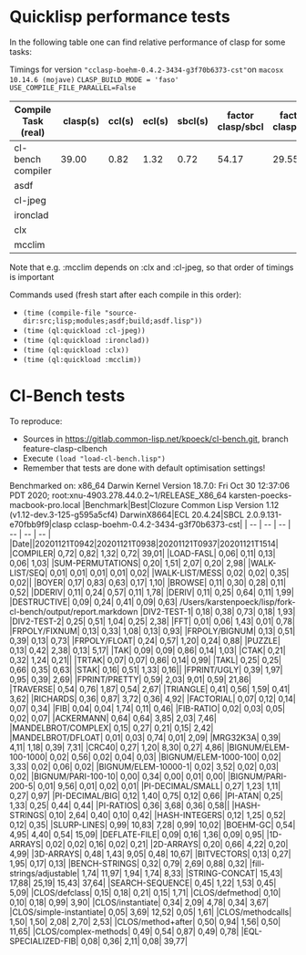 # Quicklisp performance tests
In the following table one can find relative performance of clasp for some tasks:

Timings for version `"cclasp-boehm-0.4.2-3434-g3f70b6373-cst"`on `macosx 10.14.6 (mojave)` `CLASP_BUILD_MODE = 'faso'` `USE_COMPILE_FILE_PARALLEL=False`

| Compile Task (real)| clasp(s) | ccl(s) | ecl(s) | sbcl(s) | factor clasp/sbcl | factor clasp/ecl |factor ecl/sbcl |
| ------------------ | -------- | ------ | -------| --------| ----------------- | ---------------- | ---------------| 
| cl-bench compiler |39.00|0.82|1.32|0.72|54.17|29.55|1,83|
| asdf  ||||||||
| cl-jpeg ||||||||
| ironclad ||||||||
| clx ||||||||
| mcclim ||||||||

Note that e.g. :mcclim depends on :clx and :cl-jpeg, so that order of timings is important

Commands used (fresh start after each compile in this order):
* `(time (compile-file "source-dir:src;lisp;modules;asdf;build;asdf.lisp"))`
* `(time (ql:quickload :cl-jpeg))`
* `(time (ql:quickload :ironclad))`
* `(time (ql:quickload :clx))`
* `(time (ql:quickload :mcclim))`

# Cl-Bench tests
To reproduce:

* Sources in https://gitlab.common-lisp.net/kpoeck/cl-bench.git, branch feature-clasp-clbench
* Execute `(load "load-cl-bench.lisp")`
* Remember that tests are done with default optimisation settings!

Benchmarked on: x86_64 Darwin Kernel Version 18.7.0: Fri Oct 30 12:37:06 PDT 2020; root:xnu-4903.278.44.0.2~1/RELEASE_X86_64 karsten-poecks-macbook-pro.local
|Benchmark|Best|Clozure Common Lisp Version 1.12 (v1.12-dev.3-125-g595a5cf4) DarwinX8664|ECL 20.4.24|SBCL 2.0.9.131-e70fbb9f9|clasp cclasp-boehm-0.4.2-3434-g3f70b6373-cst|
| -- | -- | -- | -- | -- | -- |
|Date||20201121T0942|20201121T0938|20201121T0937|20201121T1514|
|COMPILER|      0,72|      0,82|      1,32|      0,72|     39,01|
|LOAD-FASL|      0,06|      0,11|      0,13|      0,06|      1,03|
|SUM-PERMUTATIONS|      0,20|      1,51|      2,07|      0,20|      2,98|
|WALK-LIST/SEQ|      0,01|      0,01|      0,01|      0,01|      0,02|
|WALK-LIST/MESS|      0,02|      0,02|      0,35|      0,02||
|BOYER|      0,17|      0,83|      0,63|      0,17|      1,10|
|BROWSE|      0,11|      0,30|      0,28|      0,11|      0,52|
|DDERIV|      0,11|      0,24|      0,57|      0,11|      1,78|
|DERIV|      0,11|      0,25|      0,64|      0,11|      1,99|
|DESTRUCTIVE|      0,09|      0,24|      0,41|      0,09|      0,63|
/Users/karstenpoeck/lisp/fork-cl-bench/output/report.markdown
|DIV2-TEST-1|      0,18|      0,38|      0,73|      0,18|      1,93|
|DIV2-TEST-2|      0,25|      0,51|      1,04|      0,25|      2,38|
|FFT|      0,01|      0,06|      1,43|      0,01|      0,78|
|FRPOLY/FIXNUM|      0,13|      0,33|      1,08|      0,13|      0,93|
|FRPOLY/BIGNUM|      0,13|      0,51|      0,39|      0,13|      0,73|
|FRPOLY/FLOAT|      0,24|      0,57|      1,20|      0,24|      0,88|
|PUZZLE|      0,13|      0,42|      2,38|      0,13|      5,17|
|TAK|      0,09|      0,09|      0,86|      0,14|      1,03|
|CTAK|      0,21|      0,32|      1,24|      0,21||
|TRTAK|      0,07|      0,07|      0,86|      0,14|      0,99|
|TAKL|      0,25|      0,25|      0,66|      0,35|      0,63|
|STAK|      0,16|      0,51|      1,33|      0,16||
|FPRINT/UGLY|      0,39|      1,97|      0,95|      0,39|      2,69|
|FPRINT/PRETTY|      0,59|      2,03|      9,01|      0,59|     21,86|
|TRAVERSE|      0,54|      0,76|      1,87|      0,54|      2,67|
|TRIANGLE|      0,41|      0,56|      1,59|      0,41|      3,62|
|RICHARDS|      0,36|      0,87|      3,72|      0,36|      4,92|
|FACTORIAL|      0,07|      0,12|      0,14|      0,07|      0,34|
|FIB|      0,04|      0,04|      1,74|      0,11|      0,46|
|FIB-RATIO|      0,02|      0,03|      0,05|      0,02|      0,07|
|ACKERMANN|      0,64|      0,64|      3,85|      2,03|      7,46|
|MANDELBROT/COMPLEX|      0,15|      0,27|      0,21|      0,15|      2,42|
|MANDELBROT/DFLOAT|      0,01|      0,03|      0,74|      0,01|      2,09|
|MRG32K3A|      0,39|      4,11|      1,18|      0,39|      7,31|
|CRC40|      0,27|      1,20|      8,30|      0,27|      4,86|
|BIGNUM/ELEM-100-1000|      0,02|      0,56|      0,02|      0,04|      0,03|
|BIGNUM/ELEM-1000-100|      0,02|      3,33|      0,02|      0,06|      0,02|
|BIGNUM/ELEM-10000-1|      0,02|      3,52|      0,02|      0,03|      0,02|
|BIGNUM/PARI-100-10|      0,00|      0,34|      0,00|      0,01|      0,00|
|BIGNUM/PARI-200-5|      0,01|      9,56|      0,01|      0,02|      0,01|
|PI-DECIMAL/SMALL|      0,27|      1,23|      1,11|      0,27|      0,97|
|PI-DECIMAL/BIG|      0,12|      1,40|      0,75|      0,12|      0,66|
|PI-ATAN|      0,25|      1,33|      0,25|      0,44|      0,44|
|PI-RATIOS|      0,36|      3,68|      0,36|      0,58||
|HASH-STRINGS|      0,10|      2,64|      0,40|      0,10|      0,42|
|HASH-INTEGERS|      0,12|      1,25|      0,52|      0,12|      0,35|
|SLURP-LINES|      0,99|     10,83|      7,28|      0,99|     10,02|
|BOEHM-GC|      0,54|      4,95|      4,40|      0,54|     15,09|
|DEFLATE-FILE|      0,09|      0,16|      1,36|      0,09|      0,95|
|1D-ARRAYS|      0,02|      0,02|      0,16|      0,02|      0,21|
|2D-ARRAYS|      0,20|      0,66|      4,22|      0,20|      4,99|
|3D-ARRAYS|      0,48|      1,43|      9,05|      0,48|     10,67|
|BITVECTORS|      0,13|      0,27|      1,95|      0,17|      0,13|
|BENCH-STRINGS|      0,32|      0,79|      2,69|      0,88|      0,32|
|fill-strings/adjustable|      1,74|     11,97|      1,94|      1,74|      8,33|
|STRING-CONCAT|     15,43|     17,88|     25,19|     15,43|     37,64|
|SEARCH-SEQUENCE|      0,45|      1,22|      1,53|      0,45|      5,09|
|CLOS/defclass|      0,15|      0,18|      0,21|      0,15|      1,71|
|CLOS/defmethod|      0,10|      0,10|      0,18|      0,99|      3,90|
|CLOS/instantiate|      0,34|      2,09|      4,78|      0,34|      3,67|
|CLOS/simple-instantiate|      0,05|      3,69|     12,52|      0,05|      1,61|
|CLOS/methodcalls|      1,50|      1,50|      2,08|      2,70|      2,53|
|CLOS/method+after|      0,50|      0,94|      1,56|      0,50|     11,65|
|CLOS/complex-methods|      0,49|      0,54|      0,87|      0,49|      0,78|
|EQL-SPECIALIZED-FIB|      0,08|      0,36|      2,11|      0,08|     39,77|